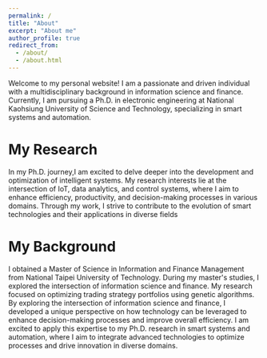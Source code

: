 ```yaml
---
permalink: /
title: "About"
excerpt: "About me"
author_profile: true
redirect_from: 
  - /about/
  - /about.html
---
```


Welcome to my personal website! I am a passionate and driven individual with a multidisciplinary background in information science and finance. Currently, I am pursuing a Ph.D. in electronic engineering at National Kaohsiung University of Science and Technology, specializing in smart systems and automation.

My Research
======
In my Ph.D. journey,I am excited to delve deeper into the development and optimization of intelligent systems. My research interests lie at the intersection of IoT, data analytics, and control systems, where I aim to enhance efficiency, productivity, and decision-making processes in various domains. Through my work, I strive to contribute to the evolution of smart technologies and their applications in diverse fields


My Background
======
I obtained a Master of Science in Information and Finance Management from National Taipei University of Technology. During my master's studies, I explored the intersection of information science and finance. My research focused on optimizing trading strategy portfolios using genetic algorithms. By exploring the intersection of information science and finance, I developed a unique perspective on how technology can be leveraged to enhance decision-making processes and improve overall efficiency. I am excited to apply this expertise to my Ph.D. research in smart systems and automation, where I aim to integrate advanced technologies to optimize processes and drive innovation in diverse domains.





